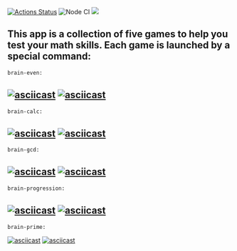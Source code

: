 [![Actions Status](https://github.com/NikitaStarikovF/frontend-project-lvl1/workflows/hexlet-check/badge.svg)](https://github.com/NikitaStarikovF/frontend-project-lvl1/actions)
![Node CI](https://github.com/NikitaStarikovF/frontend-project-lvl1/workflows/Node.jsCI/badge.svg)
<a href="https://codeclimate.com/github/NikitaStarikovF/frontend-project-lvl1/maintainability"><img src="https://api.codeclimate.com/v1/badges/602427f0cc82fa16fc4d/maintainability" /></a>

This app is a collection of five games to help you test your math skills. Each game is launched by a special command:
---
```sh
brain-even:
```
[![asciicast](https://asciinema.org/a/cZDEehwJdfDgJ5kYCGYWzgm6v.svg)](https://asciinema.org/a/cZDEehwJdfDgJ5kYCGYWzgm6v)
[![asciicast](https://asciinema.org/a/S0Yl0JqkfrgfwDy2Ht3zJw5nA.svg)](https://asciinema.org/a/S0Yl0JqkfrgfwDy2Ht3zJw5nA)
---
```sh
brain-calc:
```
[![asciicast](https://asciinema.org/a/sBYfXMbil0vryMJVyygAzsBUE.svg)](https://asciinema.org/a/sBYfXMbil0vryMJVyygAzsBUE)
[![asciicast](https://asciinema.org/a/EJrFojs7hfcn9ofOyeRx7lKgf.svg)](https://asciinema.org/a/EJrFojs7hfcn9ofOyeRx7lKgf)
---
```sh
brain-gcd:
```
[![asciicast](https://asciinema.org/a/CKgq4xfIW8QZgTKHzhf9eg5QO.svg)](https://asciinema.org/a/CKgq4xfIW8QZgTKHzhf9eg5QO)
[![asciicast](https://asciinema.org/a/TNFtvFAHhN1AO2vPcBTB1HN8F.svg)](https://asciinema.org/a/TNFtvFAHhN1AO2vPcBTB1HN8F)
---
```sh
brain-progression:
```
[![asciicast](https://asciinema.org/a/XFa6dyknhQ4hJ4g6WugGV2ZQd.svg)](https://asciinema.org/a/XFa6dyknhQ4hJ4g6WugGV2ZQd)
[![asciicast](https://asciinema.org/a/dClKV4HBHGeeD15v2upMU3zrC.svg)](https://asciinema.org/a/dClKV4HBHGeeD15v2upMU3zrC)
---
```sh
brain-prime:
```
[![asciicast](https://asciinema.org/a/xAQdy4cv02iS4gwC0P842muuA.svg)](https://asciinema.org/a/xAQdy4cv02iS4gwC0P842muuA)
[![asciicast](https://asciinema.org/a/r2x0Fu88mJCecS0ew28VqZdHb.svg)](https://asciinema.org/a/r2x0Fu88mJCecS0ew28VqZdHb)



